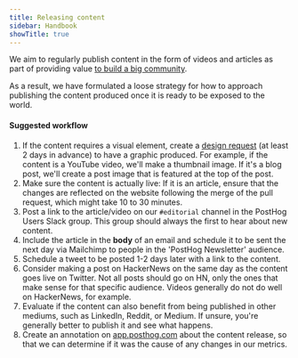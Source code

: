 ```yaml
---
title: Releasing content
sidebar: Handbook
showTitle: true
---
```


We aim to regularly publish content in the form of videos and articles as part of providing value [to build a big community](content). 

As a result, we have formulated a loose strategy for how to approach publishing the content produced once it is ready to be exposed to the world.

#### Suggested workflow

1. If the content requires a visual element, create a [design request](https://posthog.com/handbook/company/working-with-design) (at least 2 days in advance) to have a graphic produced. For example, if the content is a YouTube video, we'll make a thumbnail image. If it's a blog post, we'll create a post image that is featured at the top of the post.
1. Make sure the content is actually live: If it is an article, ensure that the changes are reflected on the website following the merge of the pull request, which might take 10 to 30 minutes.
1. Post a link to the article/video on our `#editorial` channel in the PostHog Users Slack group. This group should always the first to hear about new content.
1. Include the article in the **body** of an email and schedule it to be sent the next day via Mailchimp to people in the 'PostHog Newsletter' audience. 
1. Schedule a tweet to be posted 1-2 days later with a link to the content.
1. Consider making a post on HackerNews on the same day as the content goes live on Twitter. Not all posts should go on HN, only the ones that make sense for that specific audience. Videos generally do not do well on HackerNews, for example.
1. Evaluate if the content can also benefit from being published in other mediums, such as LinkedIn, Reddit, or Medium. If unsure, you're generally better to publish it and see what happens.
1. Create an annotation on [app.posthog.com](https://app.posthog.com) about the content release, so that we can determine if it was the cause of any changes in our metrics.